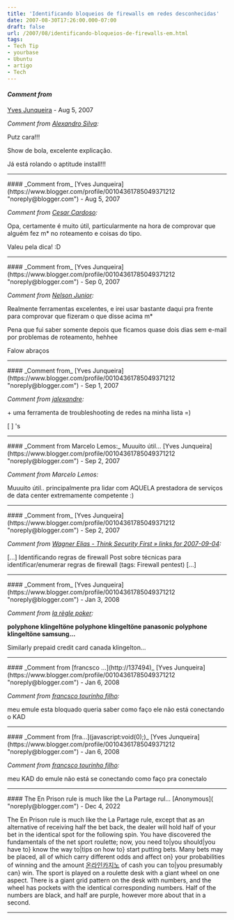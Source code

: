 ```yaml
---
title: 'Identificando bloqueios de firewalls em redes desconhecidas'
date: 2007-08-30T17:26:00.000-07:00
draft: false
url: /2007/08/identificando-bloqueios-de-firewalls-em.html
tags: 
- Tech Tip
- yourbase
- Ubuntu
- artigo
- Tech
---
```


#### _Comment from_
[Yves Junqueira](https://www.blogger.com/profile/00104361785049371212 "noreply@blogger.com") - <time datetime="2007-08-31T01:59:00.000-07:00">Aug 5, 2007</time>

_Comment from [Alexandro Silva](http://penguim.wordpress.com):_  
  
Putz cara!!!  
  
Show de bola, excelente explicação.  
  
Já está rolando o aptitude install!!!
<hr />
#### _Comment from_
[Yves Junqueira](https://www.blogger.com/profile/00104361785049371212 "noreply@blogger.com") - <time datetime="2007-08-31T02:19:00.000-07:00">Aug 5, 2007</time>

_Comment from [Cesar Cardoso](http://fudeblog.zyakannazio.eti.br):_  
  
Opa, certamente é muito útil, particularmente na hora de comprovar que alguém fez m\* no roteamento e coisas do tipo.  
  
Valeu pela dica! :D
<hr />
#### _Comment from_
[Yves Junqueira](https://www.blogger.com/profile/00104361785049371212 "noreply@blogger.com") - <time datetime="2007-09-02T10:15:00.000-07:00">Sep 0, 2007</time>

_Comment from [Nelson Junior](http://warlinux.blogspot.com):_  
  
Realmente ferramentas excelentes, e irei usar bastante daqui pra frente para comprovar que fizeram o que disse acima m\*  
  
Pena que fui saber somente depois que ficamos quase dois dias sem e-mail por problemas de roteamento, hehhee  
  
Falow abraços
<hr />
#### _Comment from_
[Yves Junqueira](https://www.blogger.com/profile/00104361785049371212 "noreply@blogger.com") - <time datetime="2007-09-03T04:42:00.000-07:00">Sep 1, 2007</time>

_Comment from [jalexandre](http://www.midstorm.org/~jalexandre/blog):_  
  
\+ uma ferramenta de troubleshooting de redes na minha lista =)  
  
\[ \] 's
<hr />
#### _Comment from Marcelo Lemos:_ Muuuito útil...
[Yves Junqueira](https://www.blogger.com/profile/00104361785049371212 "noreply@blogger.com") - <time datetime="2007-09-04T03:12:00.000-07:00">Sep 2, 2007</time>

_Comment from Marcelo Lemos:_  
  
Muuuito útil.. principalmente pra lidar com AQUELA prestadora de serviços de data center extremamente competente :)
<hr />
#### _Comment from_
[Yves Junqueira](https://www.blogger.com/profile/00104361785049371212 "noreply@blogger.com") - <time datetime="2007-09-04T13:35:00.000-07:00">Sep 2, 2007</time>

_Comment from [Wagner Elias - Think Security First » links for 2007-09-04](http://wagnerelias.com/2007/09/04/links-for-2007-09-04/):_  
  
\[...\] Identificando regras de firewall Post sobre técnicas para identificar/enumerar regras de firewall (tags: Firewall pentest) \[...\]
<hr />
#### _Comment from_
[Yves Junqueira](https://www.blogger.com/profile/00104361785049371212 "noreply@blogger.com") - <time datetime="2008-01-09T06:30:00.000-08:00">Jan 3, 2008</time>

_Comment from [la règle poker](http://www.lacoctelera.com/melvin8707/post/2008/01/03/business-card-credit-reward-travel-business-card-credit-free):_  
  
**polyphone klingeltöne polyphone klingeltöne panasonic polyphone klingeltöne samsung...**  
  
Similarly prepaid credit card canada klingelton...
<hr />
#### _Comment from [francsco ...](http://137494)_
[Yves Junqueira](https://www.blogger.com/profile/00104361785049371212 "noreply@blogger.com") - <time datetime="2008-01-12T11:11:00.000-08:00">Jan 6, 2008</time>

_Comment from [francsco tourinho filho](http://137494):_  
  
meu emule esta bloquado queria saber como faço ele não está conectando o KAD
<hr />
#### _Comment from [fra...](javascript:void(0);)_
[Yves Junqueira](https://www.blogger.com/profile/00104361785049371212 "noreply@blogger.com") - <time datetime="2008-01-12T11:12:00.000-08:00">Jan 6, 2008</time>

_Comment from [francsco tourinho filho](javascript:void(0);):_  
  
meu KAD do emule não está se conectando como faço pra conectalo
<hr />
#### The En Prison rule is much like the La Partage rul...
[Anonymous]( "noreply@blogger.com") - <time datetime="2022-12-08T00:04:42.548-08:00">Dec 4, 2022</time>

The En Prison rule is much like the La Partage rule, except that as an alternative of receiving half the bet back, the dealer will hold half of your bet in the identical spot for the following spin. You have discovered the fundamentals of the net sport roulette; now, you need to|you should|you have to} know the way to|tips on how to} start putting bets. Many bets may be placed, all of which carry different odds and affect on} your probabilities of winning and the amount [온라인카지노](https://bet.edu.kg/online-casino) of cash you can to|you presumably can} win. The sport is played on a roulette desk with a giant wheel on one aspect. There is a giant grid pattern on the desk with numbers, and the wheel has pockets with the identical corresponding numbers. Half of the numbers are black, and half are purple, however more about that in a second.
<hr />
